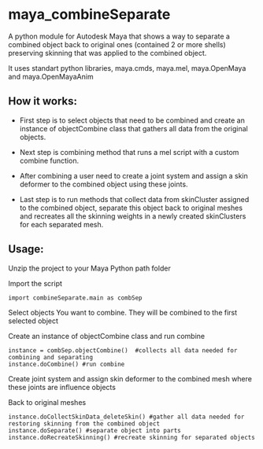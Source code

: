 # maya_combineSeparate

A python module for Autodesk Maya that shows a way to separate a combined object back to original ones (contained 2 or more shells) preserving skinning that was applied to the combined object.

It uses standart python libraries, maya.cmds, maya.mel, maya.OpenMaya and maya.OpenMayaAnim

## How it works:

- First step is to select objects that need to be combined and create an instance of objectCombine class that gathers all data from the original objects.

- Next step is combining method that runs a mel script with a custom combine function.
 
- After combining a user need to create a joint system and assign a skin deformer to the combined object using these joints. 

- Last step is to run methods that collect data from skinCluster assigned to the combined object, separate this object back to original meshes and recreates all the skinning weights in a newly created skinClusters for each separated mesh.
 
 
## Usage:

Unzip the project to your Maya Python path folder

Import the script
```
import combineSeparate.main as combSep
```
Select objects You want to combine. They will be combined to the first selected object

Create an instance of objectCombine class and run combine
```
instance = combSep.objectCombine()  #collects all data needed for combining and separating
instance.doCombine() #run combine
```

Create joint system and assign skin deformer to the combined mesh where these joints are influence objects

Back to original meshes
```
instance.doCollectSkinData_deleteSkin() #gather all data needed for restoring skinning from the combined object
instance.doSeparate() #separate object into parts
instance.doRecreateSkinning() #recreate skinning for separated objects
```

